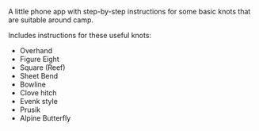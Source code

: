 A little phone app with step-by-step instructions for some basic knots that are suitable around camp.

Includes instructions for these useful knots:

*   Overhand
*   Figure Eight
*   Square (Reef)
*   Sheet Bend
*   Bowline
*   Clove hitch
*   Evenk style
*   Prusik
*   Alpine Butterfly
